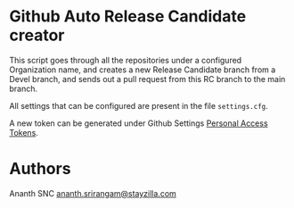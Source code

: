 # Github Auto Release Candidate creator

This script goes through all the repositories
under a configured Organization name, and
creates a new Release Candidate branch from a
Devel branch, and sends out a pull request from
this RC branch to the main branch.

All settings that can be configured are present in
the file `settings.cfg`.

A new token can be generated under Github Settings [Personal Access Tokens](https://github.com/settings/tokens).

# Authors

Ananth SNC <ananth.srirangam@stayzilla.com>
